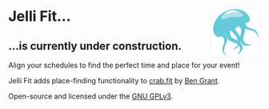 # Jelli Fit... <img width="100" align="right" src="frontend/src/res/logo.svg" alt="jellifit logo">
## ...is currently under construction.
<!--
[![Frontend Checks](https://github.com/dirtbirb/jelli.fit/actions/workflows/check_frontend.yml/badge.svg)](https://github.com/dirtbirb/jelli.fit/actions/workflows/check_frontend.yml)
[![API Checks](https://github.com/dirtbirb/jelli.fit/actions/workflows/check_api.yml/badge.svg)](https://github.com/dirtbirb/jelli.fit/actions/workflows/check_api.yml)
-->

Align your schedules to find the perfect time and place for your event!

Jelli Fit adds place-finding functionality to [crab.fit](https://crab.fit/) by [Ben Grant](https://bengrant.dev/).

Open-source and licensed under the [GNU GPLv3](./LICENSE).

<!--
### ⭐️ Bugs or feature requests

If you find any bugs or have a feature request, please [create an issue](https://github.com/dirtbirb/jelli.fit/issues/new/choose).

### 🌐 Translations

https://explore.transifex.com/jelli-fit/jelli-fit/

If you speak a language other than English and you want to help translate Jelli Fit, visit Transifex using the link above and click "Join this project".

For more information on how to translate, visit the [translating wiki page](https://github.com/dirtbirb/jelli.fit/wiki/Translating).

---

### Self-hosting

Jelli Fit is fully open-source, and you can get your own version running by following the [self-hosting guide](https://github.com/dirtbirb/jelli.fit/wiki/Self%E2%80%90hosting).

### Contributing

Visit the [contributing guide](./CONTRIBUTING.md) for info on running locally and submitting pull requests.
-->
